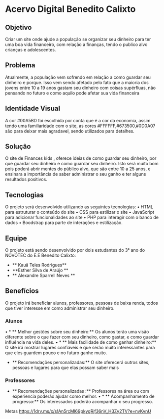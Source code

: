 # **Acervo Digital Benedito Calixto**
## **Objetivo**
Criar um site onde ajude a população se organizar seu dinheiro para ter uma boa vida financeiro, com relação a finanças, tendo o publico alvo crianças e adolescentes.
## **Problema**
Atualmente, a população vem sofrendo em relação a como guardar seu dinheiro e porque. Isso vem sendo afetado pelo fato que a maioria dos jovens entre 10 a 19 anos gastam seu dinheiro com coisas supérfluas, não pensando no futuro e como aquilo pode afetar sua vida financeira 
## **Identidade Visual**
A cor #00A5BD foi escolhida por conta que é a cor da economia, assim tendo uma familiaridade com o site, as cores #FFFFFF,#673500,#0D0A07 são para deixar mais agradavel, sendo utilizados para detalhes. 
## **Solução**
O site de Finances kids , oferece ideias de como guardar seu dinheiro, por que guardar seu dinheiro e como guardar seu dinheiro. Isto será muito bom pois poderá abrir mentes do público alvo, que são entre 10 a 25 anos, e ensinara a importância de saber administrar o seu ganho e ter alguns resultados positivos. 
## **Tecnologias**
O projeto será desenvolvido utilizando as seguintes tecnologias:
•	HTML para estruturar o conteúdo do site
•	CSS para estilizar o site
•	JavaScript para adicionar funcionalidades ao site
•	PHP para interagir com o banco de dados
•	Boodstrap para parte de interações e estilização.
## **Equipe**
O projeto está sendo desenvolvido por dois estudantes do 3° ano do NOVOTEC do E.E Benedito Calixto:
* ** Kauã Teles Rodrigues**
* **Esther Silva de Araújo **
* **  Alexandre Sparrell Neves **

## **Benefícios**
O projeto irá beneficiar alunos, professores, pessoas de baixa renda, todos que tiver interesse em como administrar seu dinheiro.
 ### **Alunos**
•	* ** Melhor gestões sobre seu dinheiro:** Os alunos terão uma visão diferente sobre o que fazer com seu dinheiro, como gastar, e como guardar influência na vida deles.
•	* ** Mais facilidade de como ganhar dinheiro:** O site irá mostrar lugares confiáveis e que serão muito interessantes para que eles guardem pouco e no futuro ganhe muito.
* ** Recomendações personalizadas:** O site oferecerá outros sites, pessoas e lugares para que elas possam saber mais 
### **Professores**
* ** Recomendações personalizadas :** Professores na área ou com experiencia poderão ajudar como melhor.
•	* ** Acompanhamento de progresso:** Os interessados poderão acompanhar o seu progresso.
 
Metas 
https://1drv.ms/x/s!An5rcMl69pkygRjf36nV_H3Zy2TV?e=nvKvnU
